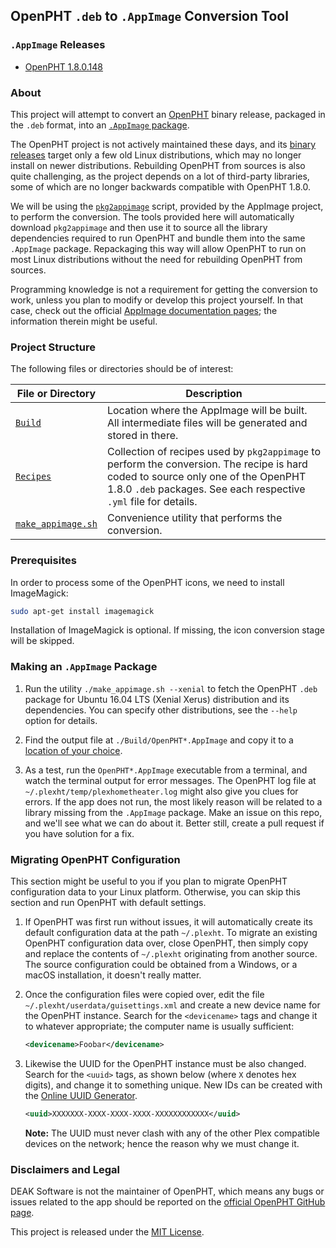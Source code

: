 
## OpenPHT `.deb` to `.AppImage` Conversion Tool


### `.AppImage` Releases

* [OpenPHT 1.8.0.148](https://github.com/DEAKSoftware/OpenPHT-AppImage/releases/tag/1.8.0.148)

### About

This project will attempt to convert an [OpenPHT](https://github.com/RasPlex/OpenPHT) binary release, packaged in the `.deb` format, into an [`.AppImage` package](https://appimage.org/).

The OpenPHT project is not actively maintained these days, and its [binary releases](https://github.com/RasPlex/OpenPHT/releases/tag/v1.8.0.148-573b6d73) target only a few old Linux distributions, which may no longer install on newer distributions. Rebuilding OpenPHT from sources is also quite challenging, as the project depends on a lot of third-party libraries, some of which are no longer backwards compatible with OpenPHT 1.8.0.

We will be using the [`pkg2appimage`](https://docs.appimage.org/packaging-guide/converting-binary-packages/pkg2appimage.html) script, provided by the AppImage project, to perform the conversion. The tools provided here will automatically download `pkg2appimage` and then use it to source all the library dependencies required to run OpenPHT and bundle them into the same `.AppImage` package. Repackaging this way will allow OpenPHT to run on most Linux distributions without the need for rebuilding OpenPHT from sources.

Programming knowledge is not a requirement for getting the conversion to work, unless you plan to modify or develop this project yourself. In that case, check out the official [AppImage documentation pages](https://docs.appimage.org/); the information therein might be useful.


### Project Structure

The following files or directories should be of interest:

File or Directory | Description
--- | ---
[`Build`](./Build) | Location where the AppImage will be built. All intermediate files will be generated and stored in there.
[`Recipes`](./Recipes) | Collection of recipes used by `pkg2appimage` to perform the conversion. The recipe is hard coded to source only one of the OpenPHT 1.8.0 `.deb` packages. See each respective `.yml` file for details.
[`make_appimage.sh`](./make_appimage.sh) | Convenience utility that performs the conversion.

### Prerequisites

In order to process some of the OpenPHT icons, we need to install ImageMagick:

```sh
sudo apt-get install imagemagick
```
Installation of ImageMagick is optional. If missing, the icon conversion stage will be skipped.


### Making an `.AppImage` Package

1. Run the utility `./make_appimage.sh --xenial` to fetch the OpenPHT `.deb` package for Ubuntu 16.04 LTS (Xenial Xerus) distribution and its dependencies. You can specify other distributions, see the `--help` option for details.

2. Find the output file at `./Build/OpenPHT*.AppImage` and copy it to a [location of your choice](https://docs.appimage.org/user-guide/faq.html#question-where-do-i-store-my-appimages).

3. As a test, run the `OpenPHT*.AppImage` executable from a terminal, and watch the terminal output for error messages. The OpenPHT log file at `~/.plexht/temp/plexhometheater.log` might also give you clues for errors. If the app does not run, the most likely reason will be related to a library missing from the `.AppImage` package. Make an issue on this repo, and we'll see what we can do about it. Better still, create a pull request if you have solution for a fix.

### Migrating OpenPHT Configuration

This section might be useful to you if you plan to migrate OpenPHT configuration data to your Linux platform. Otherwise, you can skip this section and run OpenPHT with default settings.

1. If OpenPHT was first run without issues, it will automatically create its default configuration data at the path `~/.plexht`. To migrate an existing OpenPHT configuration data over, close OpenPHT, then simply copy and replace the contents of `~/.plexht` originating from another source. The source configuration could be obtained from a Windows, or a macOS installation, it doesn't really matter.

2. Once the configuration files were copied over, edit the file `~/.plexht/userdata/guisettings.xml` and create a new device name for the OpenPHT instance. Search for the `<devicename>` tags and change it to whatever appropriate; the computer name is usually sufficient:

	```xml
	<devicename>Foobar</devicename>
	```

3. Likewise the UUID for the OpenPHT instance must be also changed. Search for the `<uuid>` tags, as shown below (where `X` denotes hex digits), and change it to something unique. New IDs can be created with the [Online UUID Generator](https://www.uuidgenerator.net/version4).

	```xml
	<uuid>XXXXXXX-XXXX-XXXX-XXXX-XXXXXXXXXXXX</uuid>
	```
	**Note:** The UUID must never clash with any of the other Plex compatible devices on the network; hence the reason why we must change it.

### Disclaimers and Legal

DEAK Software is not the maintainer of OpenPHT, which means any bugs or issues related to the app should be reported on the [official OpenPHT GitHub page](https://github.com/RasPlex/OpenPHT/issues).

This project is released under the [MIT License](./license.md).
